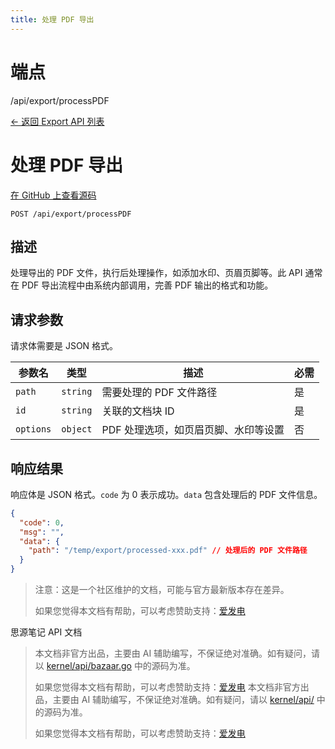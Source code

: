 ```yaml
---
title: 处理 PDF 导出
---
```

# 端点

/api/export/processPDF

[← 返回 Export API 列表](../pages/export.html)

# 处理 PDF 导出

[在 GitHub 上查看源码](https://github.com/siyuan-note/siyuan/blob/master/kernel/api/export.go)

`POST /api/export/processPDF`

## 描述

处理导出的 PDF 文件，执行后处理操作，如添加水印、页眉页脚等。此 API 通常在 PDF 导出流程中由系统内部调用，完善 PDF 输出的格式和功能。

## 请求参数

请求体需要是 JSON 格式。

| 参数名 | 类型 | 描述 | 必需 |
| --- | --- | --- | --- |
| `path` | `string` | 需要处理的 PDF 文件路径 | 是 |
| `id` | `string` | 关联的文档块 ID | 是 |
| `options` | `object` | PDF 处理选项，如页眉页脚、水印等设置 | 否 |

## 响应结果

响应体是 JSON 格式。`code` 为 0 表示成功。`data` 包含处理后的 PDF 文件信息。

```json
{
  "code": 0,
  "msg": "",
  "data": {
    "path": "/temp/export/processed-xxx.pdf" // 处理后的 PDF 文件路径
  }
}
```

> 注意：这是一个社区维护的文档，可能与官方最新版本存在差异。
> 
> 如果您觉得本文档有帮助，可以考虑赞助支持：[爱发电](https://afdian.com/a/leolee9086?tab=feed)

思源笔记 API 文档
> 本文档非官方出品，主要由 AI 辅助编写，不保证绝对准确。如有疑问，请以 [kernel/api/bazaar.go](https://github.com/siyuan-note/siyuan/blob/master/kernel/api/bazaar.go) 中的源码为准。
> 
> 如果您觉得本文档有帮助，可以考虑赞助支持：[爱发电](https://afdian.com/a/leolee9086?tab=feed)
> 本文档非官方出品，主要由 AI 辅助编写，不保证绝对准确。如有疑问，请以 [kernel/api/](https://github.com/siyuan-note/siyuan/blob/master/kernel/api/) 中的源码为准。
> 
> 如果您觉得本文档有帮助，可以考虑赞助支持：[爱发电](https://afdian.com/a/leolee9086?tab=feed)
